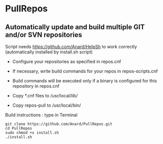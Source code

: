 # PullRepos
## Automatically update and build multiple GIT and/or SVN repositories

Script needs https://github.com/Anard/HelpSh to work correctly (automatically installed by install.sh script)

* Configure your repositories as specified in repos.cnf
* If necessary, write build commands for your repos in repos-scripts.cnf
* Build commands will be executed only if a binary is configured for this repository in repos.cnf

* Copy *.cnf files to /usr/local/lib/
* Copy repos-pull to /usr/local/bin/

Build instructions : type in Terminal
```
git clone https://github.com/Anard/PullRepos.git
cd PullRepos
sudo chmod +x install.sh
./install.sh
```
